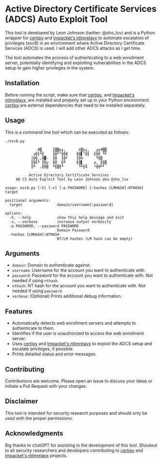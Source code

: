 # Active Directory Certificate Services (ADCS) Auto Exploit Tool

This tool is developed by Leon Johnson (twitter: @sho_luv) and is a Python wrapper for [certipy](https://github.com/ly4k/Certipy) and [Impacket's ntlmrelayx](https://github.com/fortra/impacket.git) to automate escalation of privileges (esc8) in an environment where Active Directory Certificate Services (ADCS) is used. I will add other ADCS attacks as I get time. 

The tool automates the process of authenticating to a web enrollment server, potentially identifying and exploiting vulnerabilities in the ADCS setup to gain higher privileges in the system.

## Installation

Before running the script, make sure that [certipy](https://github.com/ly4k/Certipy), and [Impacket's ntlmrelayx](https://github.com/fortra/impacket.git), are installed and properly set up in your Python environment. [certipy](https://github.com/ly4k/Certipy) are external dependencies that need to be installed separately.

## Usage

This is a command line tool which can be executed as follows:
```
./esc8.py 

               #▒     ║▒▒╗╗,      é▒╗╖,   ╓╗#▒▒
             ╒╣╣╙╣    ╠╬╜^╬╬╬    ╬╬▌^╣╣  ╣╬╬ ╙╝
            ]╬╬,,╬▓-  ╠╬  ║╬╛    ║╬b      ╙╬▒
            ║╬╣╙ ╟╬µ  ╬╬  ╣╩     ╣╬▌     ╔, ╟╬▒
            ║╩  ,╬╬▒  ╙╣▒╣╙       ╙╝╣Å   └╬╬╝╜
      
           Active Directory Certificate Services
     AD CS Auto Exploit Tool by Leon Johnson aka @sho_luv
       
usage: esc8.py [-h] [-v] [-p PASSWORD] [-hashes [LMHASH]:NTHASH] target

positional arguments:
  target                domain/username[:password]

options:
  -h, --help            show this help message and exit
  -v, --verbose         increase output verbosity
  -p PASSWORD, --password PASSWORD
                        Domain Password
  -hashes [LMHASH]:NTHASH
                        NT/LM hashes (LM hash can be empty)
```

## Arguments

- `domain`: Domain to authenticate against.
- `username`: Username for the account you want to authenticate with.
- `password`: Password for the account you want to authenticate with. Not needed if using `nthash`.
- `nthash`: NT hash for the account you want to authenticate with. Not needed if using `password`.
- `verbose`: (Optional) Prints additional debug information.

## Features

- Automatically detects web enrollment servers and attempts to authenticate to them.
- Identifies if the user is unauthorized to access the web enrollment server.
- Uses [certipy](https://github.com/ly4k/Certipy) and [Impacket's ntlmrelayx](https://github.com/fortra/impacket.git) to exploit the ADCS setup and escalate privileges, if possible.
- Prints detailed status and error messages.

## Contributing

Contributions are welcome. Please open an issue to discuss your ideas or initiate a Pull Request with your changes.

## Disclaimer

This tool is intended for security research purposes and should only be used with the proper permissions.

## Acknowledgments

Big thanks to chatGPT for assisting in the development of this tool.
Shoutout to all security researchers and developers contributing to [certipy](https://github.com/ly4k/Certipy) and [Impacket's ntlmrelayx](https://github.com/fortra/impacket.git) projects.
